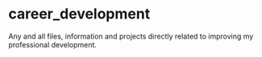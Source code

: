 # career_development
Any and all files, information and projects directly related to improving my professional development. 
